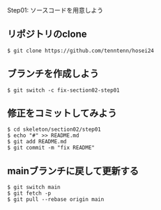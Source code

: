 Step01: ソースコードを用意しよう

## リポジトリのclone

```
$ git clone https://github.com/tenntenn/hosei24
```

## ブランチを作成しよう

```
$ git switch -c fix-section02-step01
```

## 修正をコミットしてみよう

```
$ cd skeleton/section02/step01
$ echo "#" >> README.md
$ git add README.md
$ git commit -m "fix README"
```

## mainブランチに戻して更新する

```
$ git switch main
$ git fetch -p
$ git pull --rebase origin main
```
